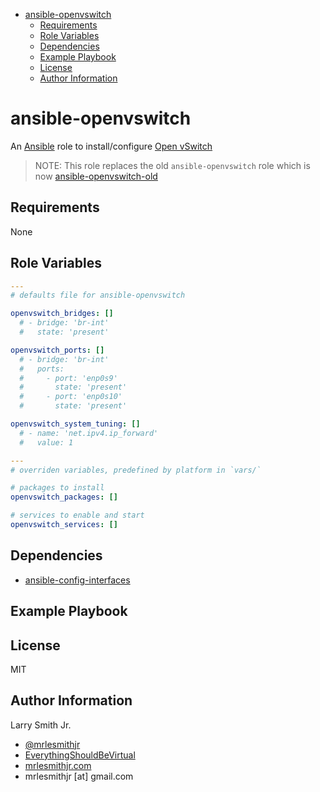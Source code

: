 <!-- START doctoc generated TOC please keep comment here to allow auto update -->
<!-- DON'T EDIT THIS SECTION, INSTEAD RE-RUN doctoc TO UPDATE -->
<!-- DON'T EDIT THIS SECTION, INSTEAD RE-RUN doctoc TO UPDATE -->

- [ansible-openvswitch](#ansible-openvswitch)
  - [Requirements](#requirements)
  - [Role Variables](#role-variables)
  - [Dependencies](#dependencies)
  - [Example Playbook](#example-playbook)
  - [License](#license)
  - [Author Information](#author-information)

<!-- END doctoc generated TOC please keep comment here to allow auto update -->

# ansible-openvswitch

An [Ansible](https://www.ansible.com) role to install/configure [Open vSwitch](http://openvswitch.org/)

> NOTE: This role replaces the old `ansible-openvswitch` role which is now
> [ansible-openvswitch-old](https://github.com/mrlesmithjr/ansible-openvswitch-old)

## Requirements

None

## Role Variables

```yaml
---
# defaults file for ansible-openvswitch

openvswitch_bridges: []
  # - bridge: 'br-int'
  #   state: 'present'

openvswitch_ports: []
  # - bridge: 'br-int'
  #   ports:
  #     - port: 'enp0s9'
  #       state: 'present'
  #     - port: 'enp0s10'
  #       state: 'present'

openvswitch_system_tuning: []
  # - name: 'net.ipv4.ip_forward'
  #   value: 1
```

```yaml
---
# overriden variables, predefined by platform in `vars/`

# packages to install
openvswitch_packages: []

# services to enable and start
openvswitch_services: []
```


## Dependencies

-   [ansible-config-interfaces](https://github.com/mrlesmithjr/ansible-config-interfaces)

## Example Playbook

## License

MIT

## Author Information

Larry Smith Jr.

-   [@mrlesmithjr](https://www.twitter.com/mrlesmithjr)
-   [EverythingShouldBeVirtual](http://www.everythingshouldbevirtual.com)
-   [mrlesmithjr.com](http://mrlesmithjr.com)
-   mrlesmithjr [at] gmail.com

